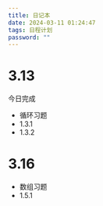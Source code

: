 ```yaml
---
title: 日记本
date: 2024-03-11 01:24:47
tags: 日程计划
password: ""
---
```


# 3.13

今日完成

* 循环习题
* 1.3.1
* 1.3.2

# 3.16

* 数组习题
* 1.5.1